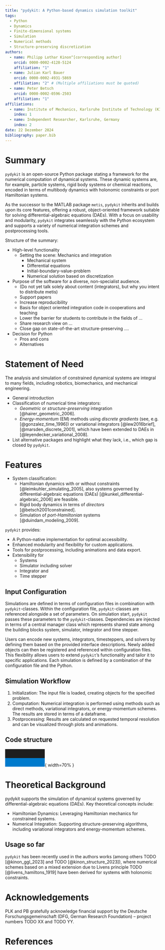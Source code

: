 ```yaml
---
title: "pydykit: A Python-based dynamics simulation toolkit"
tags:
  - Python
  - Dynamics
  - Finite-dimensional systems
  - Simulation
  - Numerical methods
  - Structure-preserving discretization
authors:
  - name: Philipp Lothar Kinon^[corresponding author]
    orcid: 0000-0002-4128-5124
    affiliation: "1"
  - name: Julian Karl Bauer
    orcid: 0000-0002-4931-5869
    affiliation: "2" # (Multiple affiliations must be quoted)
  - name: Peter Betsch
    orcid: 0000-0002-0596-2503
    affiliation: "1"
affiliations:
  - name: Institute of Mechanics, Karlsruhe Institute of Technology (KIT), Karlsruhe, Germany
    index: 1
  - name: Independent Researcher, Karlsruhe, Germany
    index: 2
date: 22 Dezember 2024
bibliography: paper.bib
---
```


# Summary

`pydykit` is an open-source Python package stating a framework for the numerical computation of dynamical systems.
These dynamic systems are, for example, particle systems, rigid body systems or chemical reactions,
encoded in terms of multibody dynamics with holonomic constraints or port Hamiltonian systems.

As the successor to the MATLAB package `metis`, `pydykit` inherits and builds upon its core features, offering a robust,
object-oriented framework suitable for solving differential-algebraic equations (DAEs).
With a focus on usability and modularity, `pydykit` integrates seamlessly with the Python ecosystem and
supports a variety of numerical integration schemes and postprocessing tools.

Structure of the summary:

- High-level functionality
  - Setting the scene: Mechanics and integration
    - Mechanical system
    - Differential equations
    - Initial-boundary-value-problem
    - Numerical solution based on discretization
- Purpose of the software for a diverse, non-specialist audience.
  - (Do not yet talk solely about content (integrators), but why you intent to distribute metis)
  - Support papers
  - Increase reproducibility
  - Basis for object oriented integration code in cooperations and teaching
  - Lower the barrier for students to contribute in the fields of ...
  - Share research view on ...
  - Close gap on state-of-the-art structure-preserving ....
- Decision for Python
  - Pros and cons
  - Alternatives

# Statement of Need

The analysis and simulation of constrained dynamical systems are integral to many fields,
including robotics, biomechanics, and mechanical engineering.

- General introduction
- Classification of numerical time integrators:
  - _Geometric_ or _structure-preserving_ integration [@hairer_geometric_2006].
  - _Energy-momentum_ (EM) methods using _discrete gradients_ (see, e.g. [@gonzalez_time_1996])
    or variational integrators [@lew2016brief], [@marsden_discrete_2001],
    which have been extended to DAEs in [@leyendecker_variational_2008].
- List alternative packages and highlight what they lack, i.e., which gap is closed by `pydykit`.

# Features

- System classification:
  - Hamiltonian dynamics with or without constraints [@leimkuhler_simulating_2005], also systems governed by differential-algebraic equations (DAEs) [@kunkel_differential-algebraic_2006] are feasible.
  - Rigid body dynamics in terms of _directors_ [@betsch2001constrained].
  - Simulation of _port-Hamiltonian_ systems [@duindam_modeling_2009].

`pydykit` provides:

- A Python-native implementation for optimal accessibility.
- Enhanced modularity and flexibility for custom applications.
- Tools for postprocessing, including animations and data export.
- Extensibility for
  - Systems
  - Simulator including solver
  - Integrator and
  - Time stepper

## Input Configuration

Simulations are defined in terms of configuration files in combination with `pydykit`-classes.
Within the configuration file, `pydykit`-classes are referenced
alongside a set of parameters.
On simulation start, `pydykit` passes these parameters to the `pydykit`-classes.
Dependencies are injected in terms of a central manager class which represents shared state among the building blocks system, simulator, integrator and time stepper.

Users can encode new systems, integrators, timesteppers, and solvers by defining them based on the provided interface descriptions.
Newly added objects can then be registered and referenced within configuration files.
This flexibility allows users to extend `pydykit`’s functionality and tailor it to specific applications.
Each simulation is defined by a combination of the configuration file and the Python.

## Simulation Workflow

1. Initialization: The input file is loaded, creating objects for the specified problem.
2. Computation: Numerical integration is performed using methods such as direct methods, variational integrators, or energy-momentum schemes. The results are stored in terms of a dataframe.
3. Postprocessing: Results are calculated on requested temporal resolution and can be visualized through plots and animations.

## Code structure

![an image's alt text \label{fig:structure_image}](./figures/image.png){ width=70% }

# Theoretical Background

pydykit supports the simulation of dynamical systems governed by differential-algebraic equations (DAEs).
Key theoretical concepts include:

- Hamiltonian Dynamics: Leveraging Hamiltonian mechanics for constrained systems.
- Numerical Integration: Supporting structure-preserving algorithms, including variational integrators and energy-momentum schemes.

## Usage so far

`pydykit` has been recently used in the authors works (among others TODO [@kinon_ggl_2023] and TODO [@kinon_structure_2023]),
where numerical schemes based on a mixed extension due to Livens principle TODO [@livens_hamiltons_1919]
have been derived for systems with holonomic constraints.

# Acknowledgements

PLK and PB gratefully acknowledge financial support by the Deutsche Forschungsgemeinschaft (DFG, German Research Foundation) – project numbers TODO XX and TODO YY.

# References
